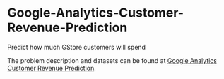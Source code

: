 # Google-Analytics-Customer-Revenue-Prediction
Predict how much GStore customers will spend

The problem description and datasets can be found at [Google Analytics Customer Revenue Prediction](https://www.kaggle.com/c/ga-customer-revenue-prediction).
